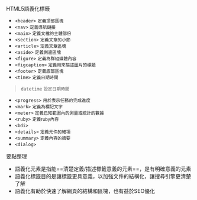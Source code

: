 HTML5語義化標籤
- `<header>` <small>定義頂部區塊</small>
- `<nav>` <small>定義導航鏈接</small>
- `<main>` <small>定義文檔的主體部份</small>
- `<section>` <small>定義文章的小節</small>
- `<article>` <small>定義文章區塊</small>
- `<aside>` <small>定義側邊區塊</small>
- `<figure>` <small>定義為群組媒體內容</small>
- `<figcaption>` <small>定義用來描述圖片的標題</small>
- `<footer>` <small>定義底部區塊</small>
- `<time>` <small>定義日期時間</small>

>`datetime` <small>設定日期時間</small>
- `<progress>` <small>用於表示任務的完成進度</small>
- `<mark>` <small>定義為標記文字</small>
- `<meter>` <small>定義已知範圍內的測量或統計的數據</small>
- `<ruby>` <small>定義ruby內容</small>
- `<bdi>` <small></small>
- `<details>` <small>定義元件的細項</small>
- `<summary>` <small>定義內容的摘要</small>
- `<dialog>`

要點整理
- 語義化元素是指能==清楚定義/描述標籤意義的元素==，是有明確意義的元素
- 語義化標籤目的是讓標籤更具意義，以加強文件的結構化，讓搜尋引擎更清楚了解
- 語義化有助於快速了解網頁的結構和區塊，也有益於SEO優化